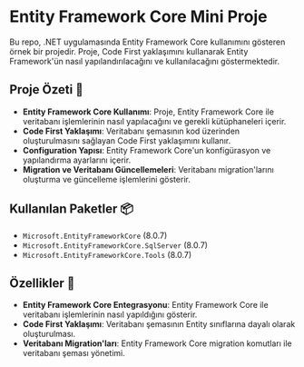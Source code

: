# Entity Framework Core Mini Proje

Bu repo, .NET uygulamasında Entity Framework Core kullanımını gösteren örnek bir projedir. Proje, Code First yaklaşımını kullanarak Entity Framework'ün nasıl yapılandırılacağını ve kullanılacağını göstermektedir.
## Proje Özeti 📝

- **Entity Framework Core Kullanımı**: Proje, Entity Framework Core ile veritabanı işlemlerinin nasıl yapılacağını ve gerekli kütüphaneleri içerir.
- **Code First Yaklaşımı**: Veritabanı şemasının kod üzerinden oluşturulmasını sağlayan Code First yaklaşımını kullanır.
- **Configuration Yapısı**: Entity Framework Core'un konfigürasyon ve yapılandırma ayarlarını içerir.
- **Migration ve Veritabanı Güncellemeleri**: Veritabanı migration'larını oluşturma ve güncelleme işlemlerini gösterir.

## Kullanılan Paketler 📦

- `Microsoft.EntityFrameworkCore` (8.0.7)
- `Microsoft.EntityFrameworkCore.SqlServer` (8.0.7)
- `Microsoft.EntityFrameworkCore.Tools` (8.0.7)

## Özellikler 🌟

- **Entity Framework Core Entegrasyonu**: Entity Framework Core ile veritabanı işlemlerinin nasıl yapıldığını gösterir.
- **Code First Yaklaşımı**: Veritabanı şemasının Entity sınıflarına dayalı olarak oluşturulması.
- **Veritabanı Migration'ları**: Entity Framework Core migration komutları ile veritabanı şeması yönetimi.

